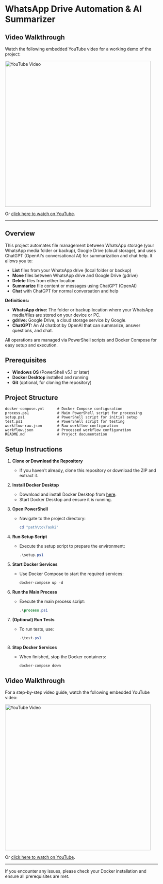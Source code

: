 

# WhatsApp Drive Automation & AI Summarizer

## Video Walkthrough

Watch the following embedded YouTube video for a working demo of the project:

<a href="https://youtu.be/DcTkqTEnpIc" target="_blank">
  <img src="https://img.youtube.com/vi/DcTkqTEnpIc/0.jpg" alt="YouTube Video" width="480"/>
</a>

Or [click here to watch on YouTube](https://youtu.be/DcTkqTEnpIc).

---

## Overview

This project automates file management between WhatsApp storage (your WhatsApp media folder or backup), Google Drive (cloud storage), and uses ChatGPT (OpenAI's conversational AI) for summarization and chat help. It allows you to:

- **List** files from your WhatsApp drive (local folder or backup)
- **Move** files between WhatsApp drive and Google Drive (gdrive)
- **Delete** files from either location
- **Summarize** file content or messages using ChatGPT (OpenAI)
- **Chat** with ChatGPT for normal conversation and help


**Definitions:**
- **WhatsApp drive:** The folder or backup location where your WhatsApp media/files are stored on your device or PC.
- **gdrive:** Google Drive, a cloud storage service by Google.
- **ChatGPT:** An AI chatbot by OpenAI that can summarize, answer questions, and chat.

All operations are managed via PowerShell scripts and Docker Compose for easy setup and execution.

## Prerequisites

- **Windows OS** (PowerShell v5.1 or later)
- **Docker Desktop** installed and running
- **Git** (optional, for cloning the repository)

## Project Structure

```
docker-compose.yml      # Docker Compose configuration
process.ps1             # Main PowerShell script for processing
setup.ps1               # PowerShell script for initial setup
test.ps1                # PowerShell script for testing
workflow-raw.json       # Raw workflow configuration
workflow.json           # Processed workflow configuration
README.md               # Project documentation
```

## Setup Instructions

1. **Clone or Download the Repository**
   - If you haven't already, clone this repository or download the ZIP and extract it.

2. **Install Docker Desktop**
   - Download and install Docker Desktop from [here](https://www.docker.com/products/docker-desktop/).
   - Start Docker Desktop and ensure it is running.

3. **Open PowerShell**
   - Navigate to the project directory:
     ```powershell
     cd "path\to\Task2"
     ```

4. **Run Setup Script**
   - Execute the setup script to prepare the environment:
     ```powershell
     .\setup.ps1
     ```

5. **Start Docker Services**
   - Use Docker Compose to start the required services:
     ```powershell
     docker-compose up -d
     ```

6. **Run the Main Process**
   - Execute the main process script:
     ```powershell
     .\process.ps1
     ```

7. **(Optional) Run Tests**
   - To run tests, use:
     ```powershell
     .\test.ps1
     ```

8. **Stop Docker Services**
   - When finished, stop the Docker containers:
     ```powershell
     docker-compose down
     ```

## Video Walkthrough

For a step-by-step video guide, watch the following embedded YouTube video:

<a href="https://youtu.be/DcTkqTEnpIc" target="_blank">
  <img src="https://img.youtube.com/vi/DcTkqTEnpIc/0.jpg" alt="YouTube Video" width="480"/>
</a>

Or [click here to watch on YouTube](https://youtu.be/DcTkqTEnpIc).

---

If you encounter any issues, please check your Docker installation and ensure all prerequisites are met.
